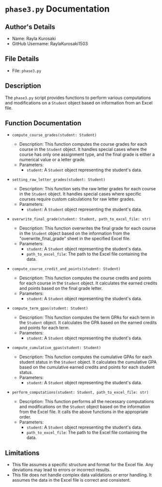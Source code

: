 # `phase3.py` Documentation

## Author's Details
- Name: Rayla Kurosaki
- GitHub Username: RaylaKurosaki1503

## File Details
- File: `phase3.py`

## Description
The `phase3.py` script provides functions to perform various computations and modifications on a `Student` object based on information from an Excel file.

## Function Documentation

- `compute_course_grades(student: Student)`
    - Description: This function computes the course grades for each course in the `Student` object. It handles special cases where the course has only one assignment type, and the final grade is either a numerical value or a letter grade.
    - Parameters:
        - `student`: A `Student` object representing the student's data.

- `setting_raw_letter_grades(student: Student)`
    - Description: This function sets the raw letter grades for each course in the `Student` object. It handles special cases where specific courses require custom calculations for raw letter grades.
    - Parameters:
        - `student`: A `Student` object representing the student's data.

- `overwrite_final_grade(student: Student, path_to_excel_file: str)`
    - Description: This function overwrites the final grade for each course in the `Student` object based on the information from the "overwrite_final_grade" sheet in the specified Excel file.
    - Parameters:
        - `student`: A `Student` object representing the student's data.
        - `path_to_excel_file`: The path to the Excel file containing the data.

- `compute_course_credit_and_points(student: Student)`
    - Description: This function computes the course credits and points for each course in the `Student` object. It calculates the earned credits and points based on the final grade letter.
    - Parameters:
        - `student`: A `Student` object representing the student's data.

- `compute_term_gpas(student: Student)`
    - Description: This function computes the term GPAs for each term in the `Student` object. It calculates the GPA based on the earned credits and points for each term.
    - Parameters:
        - `student`: A `Student` object representing the student's data.

- `compute_cumulative_gpas(student: Student)`
    - Description: This function computes the cumulative GPAs for each student status in the `Student` object. It calculates the cumulative GPA based on the cumulative earned credits and points for each student status.
    - Parameters:
        - `student`: A `Student` object representing the student's data.

- `perform_computations(student: Student, path_to_excel_file: str)`
    - Description: This function performs all the necessary computations and modifications on the `Student` object based on the information from the Excel file. It calls the above functions in the appropriate order.
    - Parameters:
        - `student`: A `Student` object representing the student's data.
        - `path_to_excel_file`: The path to the Excel file containing the data.

## Limitations

- This file assumes a specific structure and format for the Excel file. Any deviations may lead to errors or incorrect results.
- This file does not handle complex data validations or error handling. It assumes the data in the Excel file is correct and consistent.
